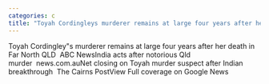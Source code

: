 ```yaml
---
categories: c
title: "Toyah Cordingleys murderer remains at large four years after her death in Far North QLD  ABC News"
---
```

Toyah Cordingley"s murderer remains at large four years after her death in Far North QLD&nbsp;&nbsp;ABC NewsIndia acts after notorious Qld murder&nbsp;&nbsp;news.com.auNet closing on Toyah murder suspect after Indian breakthrough&nbsp;&nbsp;The Cairns PostView Full coverage on Google News